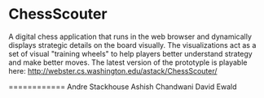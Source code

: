 ChessScouter
============

A digital chess application that runs in the web browser and dynamically displays strategic details on the board visually.
The visualizations act as a set of visual "training wheels" to help players better understand strategy and make better moves.
The latest version of the prototyple is playable here:
http://webster.cs.washington.edu/astack/ChessScouter/

============
Andre Stackhouse
Ashish Chandwani
David Ewald